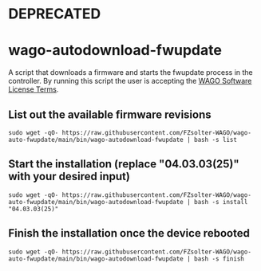 # DEPRECATED
# wago-autodownload-fwupdate
A script that downloads a firmware and starts the fwupdate process in the controller.
By running this script the user is accepting the [WAGO Software License Terms](https://www.wago.com/global/d/softwarelicence).
## List out the available firmware revisions
```
sudo wget -qO- https://raw.githubusercontent.com/FZsolter-WAGO/wago-auto-fwupdate/main/bin/wago-autodownload-fwupdate | bash -s list
```
## Start the installation (replace "04.03.03(25)" with your desired input)
```
sudo wget -qO- https://raw.githubusercontent.com/FZsolter-WAGO/wago-auto-fwupdate/main/bin/wago-autodownload-fwupdate | bash -s install "04.03.03(25)"
```
## Finish the installation once the device rebooted
```
sudo wget -qO- https://raw.githubusercontent.com/FZsolter-WAGO/wago-auto-fwupdate/main/bin/wago-autodownload-fwupdate | bash -s finish
```
